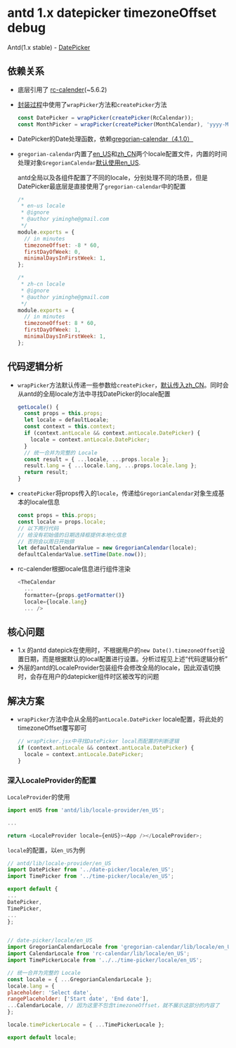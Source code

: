 # antd 1.x datepicker timezoneOffset debug

Antd(1.x stable) - [DatePicker](https://github.com/ant-design/ant-design/blob/1.x-stable/components/date-picker/index.jsx)

## 依赖关系

- 底层引用了 [rc-calender](https://github.com/react-component/calendar/blob/5.6.2/src/index.js)(~5.6.2)

- [封装过程](https://github.com/ant-design/ant-design/blob/1.x-stable/components/date-picker/index.jsx#L8)中使用了`wrapPicker`方法和`createPicker`方法

  ```js
  const DatePicker = wrapPicker(createPicker(RcCalendar));
  const MonthPicker = wrapPicker(createPicker(MonthCalendar), 'yyyy-MM');
  ```

- DatePicker的Date处理函数，依赖[gregorian-calendar（4.1.0）](https://github.com/yiminghe/gregorian-calendar/blob/4.1.0/src/gregorian-calendar.js)

- `gregorian-calendar`内置了[en_US](https://github.com/yiminghe/gregorian-calendar/blob/4.1.0/src/locale/en_US.js)和[zh_CN](https://github.com/yiminghe/gregorian-calendar/blob/4.1.0/src/locale/zh_CN.js)两个locale配置文件，内置的时间处理对象`GregorianCalendar`<u>[默认使用en_US](https://github.com/yiminghe/gregorian-calendar/blob/4.1.0/src/gregorian-calendar.js#L8)</u>.

  antd全局以及各组件配置了不同的locale，分别处理不同的场景，但是DatePicker最底层是直接使用了`gregorian-calendar`中的配置

  ```js
  /*
   * en-us locale
   * @ignore
   * @author yiminghe@gmail.com
   */
  module.exports = {
    // in minutes
    timezoneOffset: -8 * 60,
    firstDayOfWeek: 0,
    minimalDaysInFirstWeek: 1,
  };
  ```

  ```js
  /*
   * zh-cn locale
   * @ignore
   * @author yiminghe@gmail.com
   */
  module.exports = {
    // in minutes
    timezoneOffset: 8 * 60,
    firstDayOfWeek: 1,
    minimalDaysInFirstWeek: 1,
  };
  ```




## 代码逻辑分析

- `wrapPicker`方法默认传递一些参数给`createPicker`，[默认传入zh_CN](https://github.com/ant-design/ant-design/blob/1.x-stable/components/date-picker/wrapPicker.jsx#L6)。同时会从antd的全局locale方法中寻找DatePicker的locale配置

  ```js
  getLocale() {
    const props = this.props;
    let locale = defaultLocale;
    const context = this.context;
    if (context.antLocale && context.antLocale.DatePicker) {
      locale = context.antLocale.DatePicker;
    }
    // 统一合并为完整的 Locale
    const result = { ...locale, ...props.locale };
    result.lang = { ...locale.lang, ...props.locale.lang };
    return result;
  }
  ```

- `createPicker`将props传入的`locale`，传递给`GregorianCalendar`对象生成基本的locale信息

  ```js
  const props = this.props;
  const locale = props.locale;
  // 以下两行代码
  // 给没有初始值的日期选择框提供本地化信息
  // 否则会以周日开始排
  let defaultCalendarValue = new GregorianCalendar(locale);
  defaultCalendarValue.setTime(Date.now());
  ```

- rc-calender根据locale信息进行组件渲染

  ```js
  <TheCalendar
    ...
    formatter={props.getFormatter()}
    locale={locale.lang}
    ... />
  ```




## 核心问题

- 1.x 的antd datepick在使用时，不根据用户的`new Date().timezoneOffset`设置日期，而是根据默认的local配置进行设置。分析过程见上述“代码逻辑分析”
- 外层的antd的LocaleProvider包装组件会修改全局的locale，因此双语切换时，会存在用户的datepicker组件时区被改写的问题





## 解决方案

- `wrapPicker`方法中会从全局的`antLocale.DatePicker` locale配置，将此处的timezoneOffset覆写即可

  ```js
  // wrapPicker.jsx中寻找DatePicker local而配置的判断逻辑
  if (context.antLocale && context.antLocale.DatePicker) {
    locale = context.antLocale.DatePicker;
  }
  ```



### 深入LocaleProvider的配置

`LocaleProvider`的使用

```js
import enUS from 'antd/lib/locale-provider/en_US';

...

return <LocaleProvider locale={enUS}><App /></LocaleProvider>;
```


`locale`的配置，以`en_US`为例

  ```js
// antd/lib/locale-provider/en_US
import DatePicker from '../date-picker/locale/en_US';
import TimePicker from '../time-picker/locale/en_US';

export default {
  ...
  DatePicker,
  TimePicker,
  ...
}; 

  
// date-picker/locale/en_US
import GregorianCalendarLocale from 'gregorian-calendar/lib/locale/en_US';
import CalendarLocale from 'rc-calendar/lib/locale/en_US';
import TimePickerLocale from '../../time-picker/locale/en_US';

// 统一合并为完整的 Locale
const locale = { ...GregorianCalendarLocale };
locale.lang = {
  placeholder: 'Select date',
  rangePlaceholder: ['Start date', 'End date'],
  ...CalendarLocale, // 因为这里不包含timezoneOffset，就不展示这部分的内容了
};

locale.timePickerLocale = { ...TimePickerLocale };

export default locale;
  ```
